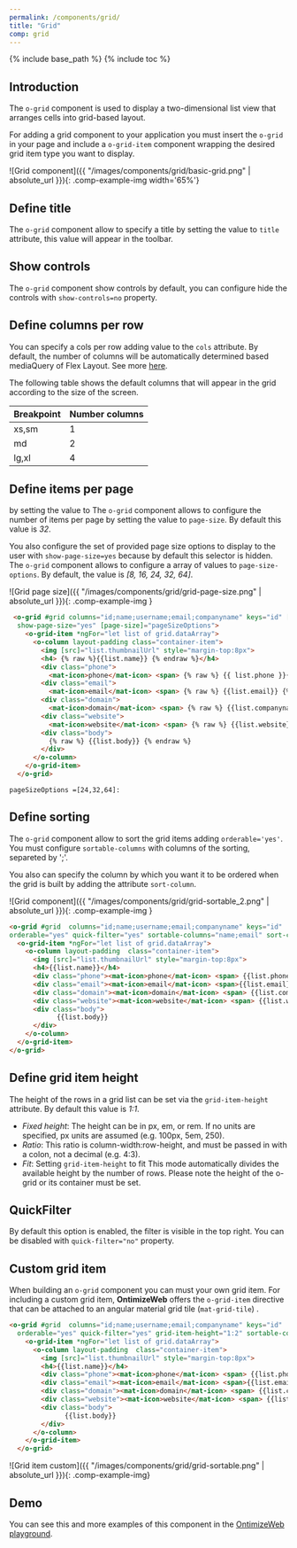```yaml
---
permalink: /components/grid/
title: "Grid"
comp: grid
---
```


{% include base_path %}
{% include toc %}

## Introduction
The `o-grid` component is used to display a two-dimensional list view that arranges cells into grid-based layout.

For adding a grid component to your application you must insert the `o-grid` in your page and include a `o-grid-item` component wrapping the desired grid item type you want to display. 

![Grid component]({{ "/images/components/grid/basic-grid.png" | absolute_url }}){: .comp-example-img width='65%'}

## Define title
The `o-grid` component allow to specify a title by setting the value to `title` attribute, this value will appear in the toolbar.

## Show controls
The `o-grid` component show controls by default, you can configure hide the controls with `show-controls=no` property.

## Define columns per row
You can specify a cols per row adding value to the `cols` attribute. By default, the number of columns will be automatically determined based mediaQuery of Flex Layout. See more [here](https://github.com/angular/flex-layout/wiki/Responsive-API#mediaqueries-and-aliases).

The following table shows the default columns that will appear in the grid according to the size of the screen.
<table>
  <thead>
    <tr><th>Breakpoint</th><th>Number columns</th></tr>
  </thead>
  <tbody>
    <tr><td>xs,sm</td><td>1</td></tr>
    <tr><td>md</td><td>2</td></tr>
    <tr><td>lg,xl</td><td>4</td></tr>
  </tbody>
</table>

## Define items per page
 by setting the value to 
The `o-grid` component allows to configure the number of items per page  by setting the value to  `page-size`. By default this value is *32*.

You also configure the set of provided page size options to display to the user with `show-page-size=yes` because by default this selector is hidden. The `o-grid` component allows to configure a array of values to `page-size-options`. By default, the value is *[8, 16, 24, 32, 64]*.

![Grid page size]({{ "/images/components/grid/grid-page-size.png" | absolute_url }}){: .comp-example-img }

```html
 <o-grid #grid columns="id;name;username;email;companyname" keys="id" [static-data]="getStaticData()"
  show-page-size="yes" [page-size]="pageSizeOptions">
    <o-grid-item *ngFor="let list of grid.dataArray">
      <o-column layout-padding class="container-item">
        <img [src]="list.thumbnailUrl" style="margin-top:8px">
        <h4> {% raw %}{{list.name}} {% endraw %}</h4>
        <div class="phone">
          <mat-icon>phone</mat-icon> <span> {% raw %} {{ list.phone }}{% endraw %} </span></div>
        <div class="email">
          <mat-icon>email</mat-icon> <span> {% raw %} {{list.email}} {% endraw %}</span></div>
        <div class="domain">
          <mat-icon>domain</mat-icon> <span> {% raw %} {{list.companyname}} {% endraw %} </span></div>
        <div class="website">
          <mat-icon>website</mat-icon> <span> {% raw %} {{list.website} }{% endraw %} </span></div>
        <div class="body">
          {% raw %} {{list.body}} {% endraw %}
        </div>
      </o-column>
    </o-grid-item>
  </o-grid>
``` 
```
pageSizeOptions =[24,32,64]:

```

## Define sorting
The `o-grid` component allow to sort the grid items adding `orderable='yes'`. You must configure `sortable-columns` with columns of the sorting, separeted by ';'. 

You also can specify the column by which you want it to be ordered when the grid is built by adding the attribute `sort-column`.

![Grid component]({{ "/images/components/grid/grid-sortable_2.png" | absolute_url }}){: .comp-example-img }

```html
<o-grid #grid  columns="id;name;username;email;companyname" keys="id"  [static-data]="getStaticData()"
orderable="yes" quick-filter="yes" sortable-columns="name;email" sort-column="name" grid-item-height="1:2">
  <o-grid-item *ngFor="let list of grid.dataArray">
    <o-column layout-padding  class="container-item">
      <img [src]="list.thumbnailUrl" style="margin-top:8px">
      <h4>{{list.name}}</h4>
      <div class="phone"><mat-icon>phone</mat-icon> <span> {{list.phone}} </span></div>
      <div class="email"><mat-icon>email</mat-icon> <span>{{list.email}} </span></div>
      <div class="domain"><mat-icon>domain</mat-icon> <span> {{list.companyname}} </span></div>
      <div class="website"><mat-icon>website</mat-icon> <span> {{list.website}} </span></div>
      <div class="body">
            {{list.body}}
      </div>
    </o-column>
  </o-grid-item>
</o-grid>
```


## Define grid item height
The height of the rows in a grid list can be set via the `grid-item-height` attribute. By default this value is *1:1*.

- *Fixed height*: The height can be in px, em, or rem. If no units are specified, px units are assumed (e.g. 100px, 5em, 250).
- *Ratio*: This ratio is column-width:row-height, and must be passed in with a colon, not a decimal (e.g. 4:3).
- *Fit*: Setting `grid-item-height`  to fit This mode automatically divides the available height by the number of rows. Please note the height of the o-grid or its container must be set.



## QuickFilter
By default this option is enabled, the filter is visible in the top right. You can be disabled with `quick-filter="no"` property.


## Custom grid item

When building an `o-grid` component you can must your own grid item. For including a custom grid item, **OntimizeWeb** offers the `o-grid-item` directive that can be attached to an angular material grid tile (`mat-grid-tile`) .

```html
<o-grid #grid  columns="id;name;username;email;companyname" keys="id"  [static-data]="getStaticData()"
  orderable="yes" quick-filter="yes" grid-item-height="1:2" sortable-columns="name;email" >
    <o-grid-item *ngFor="let list of grid.dataArray">
      <o-column layout-padding  class="container-item">
        <img [src]="list.thumbnailUrl" style="margin-top:8px">
        <h4>{{list.name}}</h4>
        <div class="phone"><mat-icon>phone</mat-icon> <span> {{list.phone}} </span></div>
        <div class="email"><mat-icon>email</mat-icon> <span>{{list.email}} </span></div>
        <div class="domain"><mat-icon>domain</mat-icon> <span> {{list.companyname}} </span></div>
        <div class="website"><mat-icon>website</mat-icon> <span> {{list.website}} </span></div>
        <div class="body">
              {{list.body}}
        </div>
      </o-column>
    </o-grid-item>
  </o-grid>
```

![Grid item custom]({{ "/images/components/grid/grid-sortable.png" | absolute_url }}){: .comp-example-img}


## Demo

You can see this and more examples of this component in the [OntimizeWeb playground](https://try.imatia.com/ontimizeweb/playground/main/grid/).